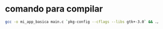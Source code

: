 # comando para compilar

```bash
gcc -o mi_app_basica main.c `pkg-config --cflags --libs gtk+-3.0` && ./mi_app_basica
```
